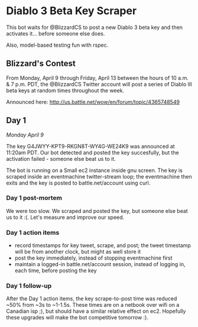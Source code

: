 # Diablo 3 Beta Key Scraper

This bot waits for @BlizzardCS to post a new Diablo 3 beta key and then activates it... before someone else does.

Also, model-based testing fun with rspec.

## Blizzard's Contest

From Monday, April 9 through Friday, April 13 between the hours of 10 a.m. & 7 p.m. PDT, the @BlizzardCS Twitter account will post a series of Diablo III beta keys at random times throughout the week.

Announced here: http://us.battle.net/wow/en/forum/topic/4365748549

## Day 1
_Monday April 9_

The key G4JWYY-KPT9-RKGN8T-WY4G-WE24K9 was announced at 11:20am PDT. Our bot detected and posted the key succesfully, but the activation failed - someone else beat us to it.

The bot is running on a Small ec2 instance inside gnu screen. The key is scraped inside an eventmachine twitter-stream loop; the eventmachine then exits and the key is posted to battle.net/account using curl.

### Day 1 post-mortem
We were too slow. We scraped and posted the key, but someone else beat us to it :(. Let's measure and improve our speed.

### Day 1 action items
* record timestamps for key tweet, scrape, and post; the tweet timestamp will be from another clock, but might as well store it
* post the key immediately, instead of stopping eventmachine first
* maintain a logged-in battle.net/account session, instead of logging in, each time, before posting the key

### Day 1 follow-up
After the Day 1 action items, the key scrape-to-post time was reduced ~50% from ~3s to ~1-1.5s. These times are on a netbook over wifi on a Canadian isp ;), but should have a similar relative effect on ec2. Hopefully these upgrades will make the bot competitive tomorrow :).

